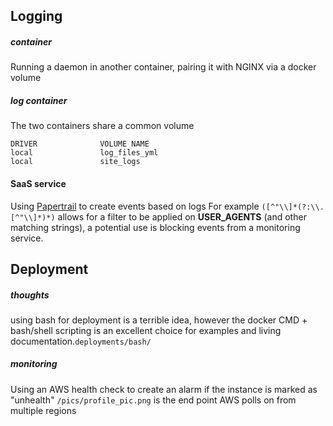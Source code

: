## Logging

##### container
Running a daemon in another container, pairing it with NGINX via a docker volume

##### log container
The two containers share a common volume

    DRIVER              VOLUME NAME
    local               log_files_yml
    local               site_logs

#### SaaS service
Using [Papertrail](https://papertrailapp.com/ "papertrailapp") to create events based on logs
For example `([^"\\]*(?:\\.[^"\\]*)*)` allows for a filter to be applied on **USER_AGENTS** (and other matching strings), a potential use is  blocking events from a monitoring service.

## Deployment

##### thoughts 
using bash for deployment is a terrible idea, however the docker CMD + bash/shell scripting is an excellent choice for examples and living documentation.`deployments/bash/`

##### monitoring
Using an AWS health check to create an alarm if the instance is marked as "unhealth"
`/pics/profile_pic.png` is the end point AWS polls on from multiple regions
